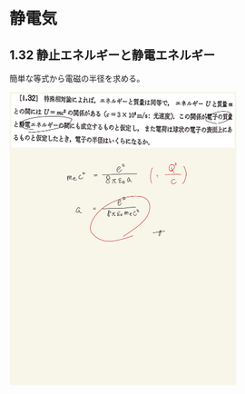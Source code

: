 <script type="text/javascript" async src="https://cdnjs.cloudflare.com/ajax/libs/mathjax/2.7.7/MathJax.js?config=TeX-MML-AM_CHTML">

</script>

<script type="text/x-mathjax-config">
 MathJax.Hub.Config({
 tex2jax: {
 inlineMath: [['$', '$'] ],
 displayMath: [ ['$$','$$'], ["\\[","\\]"] ]
 }
 });
</script>

# 静電気
## 1.32 静止エネルギーと静電エネルギー 

簡単な等式から電磁の半径を求める。
<br>

<img width="400" alt="electromagnetism-49" src="./images/se-32/Electromagnetism-49.jpg">